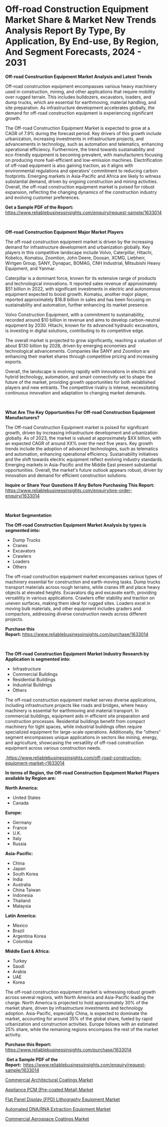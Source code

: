 <p><h1>Off-road Construction Equipment Market Share & Market New Trends Analysis Report By Type, By Application, By End-use, By Region, And Segment Forecasts, 2024 - 2031</h1></p><p><strong>Off-road Construction Equipment Market Analysis and Latest Trends</strong></p>
<p><p>Off-road construction equipment encompasses various heavy machinery used in construction, mining, and other applications that require mobility over rugged terrain. This includes bulldozers, excavators, loaders, and dump trucks, which are essential for earthmoving, material handling, and site preparation. As infrastructure development accelerates globally, the demand for off-road construction equipment is experiencing significant growth.</p><p>The Off-road Construction Equipment Market is expected to grow at a CAGR of 7.9% during the forecast period. Key drivers of this growth include urbanization, increasing investments in infrastructure projects, and advancements in technology, such as automation and telematics, enhancing operational efficiency. Furthermore, the trend towards sustainability and eco-friendly equipment is becoming prevalent, with manufacturers focusing on producing more fuel-efficient and low-emission machines. Electrification of off-road equipment is also gaining traction, as it aligns with environmental regulations and operators’ commitment to reducing carbon footprints. Emerging markets in Asia-Pacific and Africa are likely to witness substantial demand, driven by ongoing construction and mining activities. Overall, the off-road construction equipment market is poised for robust expansion, reflecting the changing dynamics of the construction industry and evolving customer preferences.</p></p>
<p><strong>Get a Sample PDF of the Report:&nbsp;</strong> <a href="https://www.reliablebusinessinsights.com/enquiry/request-sample/1633014?utm_campaign=84&utm_medium=2&utm_source=Github&utm_content=ia&utm_term=27102024&utm_id=off-road-construction-equipment">https://www.reliablebusinessinsights.com/enquiry/request-sample/1633014</a></p>
<p>&nbsp;</p>
<p><strong>Off-road Construction Equipment Major Market Players</strong></p>
<p><p>The off-road construction equipment market is driven by the increasing demand for infrastructure development and urbanization globally. Key players in this competitive landscape include Volvo, Caterpillar, Hitachi, Kobelco, Komatsu, Zoomlion, John Deere, Doosan, XCMG, Liebherr, Wirtgen Group, SANY, Dynapac, BOMAG, CNH Industrial, Mitsubishi Heavy Equipment, and Yanmar.</p><p>Caterpillar is a dominant force, known for its extensive range of products and technological innovations. It reported sales revenue of approximately $51 billion in 2022, with significant investments in electric and autonomous equipment expected to boost growth. Komatsu, another major player, reported approximately $18.8 billion in sales and has been focusing on sustainability and automation, further enhancing its market presence.</p><p>Volvo Construction Equipment, with a commitment to sustainability, recorded around $10 billion in revenue and aims to develop carbon-neutral equipment by 2030. Hitachi, known for its advanced hydraulic excavators, is investing in digital solutions, contributing to its competitive edge.</p><p>The overall market is projected to grow significantly, reaching a valuation of about $130 billion by 2028, driven by emerging economies and technological advancements. Companies like SANY and Zoomlion are enhancing their market shares through competitive pricing and increasing exports.</p><p>Overall, the landscape is evolving rapidly with innovations in electric and hybrid technology, automation, and smart connectivity set to shape the future of the market, providing growth opportunities for both established players and new entrants. The competitive rivalry is intense, necessitating continuous innovation and adaptation to changing market demands.</p></p>
<p>&nbsp;</p>
<p><strong>What Are The Key Opportunities For Off-road Construction Equipment Manufacturers?</strong></p>
<p><p>The Off-road Construction Equipment market is poised for significant growth, driven by increasing infrastructure development and urbanization globally. As of 2023, the market is valued at approximately $XX billion, with an expected CAGR of around XX% over the next five years. Key growth trends include the adoption of advanced technologies, such as telematics and automation, enhancing operational efficiency. Sustainability initiatives and the shift towards electric equipment reflect evolving industry standards. Emerging markets in Asia-Pacific and the Middle East present substantial opportunities. Overall, the market's future outlook appears robust, driven by innovation and demand for efficient construction solutions.</p></p>
<p><strong>Inquire or Share Your Questions If Any Before Purchasing This Report:</strong> <a href="https://www.reliablebusinessinsights.com/enquiry/pre-order-enquiry/1633014?utm_campaign=84&utm_medium=2&utm_source=Github&utm_content=ia&utm_term=27102024&utm_id=off-road-construction-equipment">https://www.reliablebusinessinsights.com/enquiry/pre-order-enquiry/1633014</a></p>
<p>&nbsp;</p>
<p><strong>Market Segmentation</strong></p>
<p><strong>The Off-road Construction Equipment Market Analysis by types is segmented into:</strong></p>
<p><ul><li>Dump Trucks</li><li>Cranes</li><li>Excavators</li><li>Crawlers</li><li>Loaders</li><li>Others</li></ul></p>
<p><p>The off-road construction equipment market encompasses various types of machinery essential for construction and earth-moving tasks. Dump trucks transport materials across rough terrains, while cranes lift and place heavy objects at elevated heights. Excavators dig and excavate earth, providing versatility in various applications. Crawlers offer stability and traction on uneven surfaces, making them ideal for rugged sites. Loaders excel in moving bulk materials, and other equipment includes graders and compactors, addressing diverse construction needs across different projects.</p></p>
<p><strong>Purchase this Report:&nbsp;</strong><a href="https://www.reliablebusinessinsights.com/purchase/1633014?utm_campaign=84&utm_medium=2&utm_source=Github&utm_content=ia&utm_term=27102024&utm_id=off-road-construction-equipment">https://www.reliablebusinessinsights.com/purchase/1633014</a></p>
<p>&nbsp;</p>
<p><strong>The Off-road Construction Equipment Market Industry Research by Application is segmented into:</strong></p>
<p><ul><li>Infrastructure</li><li>Commercial Buildings</li><li>Residential Buildings</li><li>Industrial Buildings</li><li>Others</li></ul></p>
<p><p>The off-road construction equipment market serves diverse applications, including infrastructure projects like roads and bridges, where heavy machinery is essential for earthmoving and material transport. In commercial buildings, equipment aids in efficient site preparation and construction processes. Residential buildings benefit from compact machinery for tight spaces, while industrial buildings often require specialized equipment for large-scale operations. Additionally, the "others" segment encompasses unique applications in sectors like mining, energy, and agriculture, showcasing the versatility of off-road construction equipment across various construction needs.</p></p>
<p><a href="https://www.reliablebusinessinsights.com/off-road-construction-equipment-market-r1633014?utm_campaign=84&utm_medium=2&utm_source=Github&utm_content=ia&utm_term=27102024&utm_id=off-road-construction-equipment">&nbsp;https://www.reliablebusinessinsights.com/off-road-construction-equipment-market-r1633014</a></p>
<p><strong>In terms of Region, the Off-road Construction Equipment Market Players available by Region are:</strong></p>
<p>
    <p> <strong> North America: </strong>
        <ul>
            <li>United States</li>
            <li>Canada</li>
        </ul>
        </p> 
    <p> <strong> Europe: </strong>
        <ul>
            <li>Germany</li>
            <li>France</li>
            <li>U.K.</li>
            <li>Italy</li>
            <li>Russia</li>
        </ul>
        </p> 
    <p> <strong> Asia-Pacific: </strong>
        <ul>
            <li>China</li>
            <li>Japan</li>
            <li>South Korea</li>
            <li>India</li>
            <li>Australia</li>
            <li>China Taiwan</li>
            <li>Indonesia</li>
            <li>Thailand</li>
            <li>Malaysia</li>
        </ul>
        </p> 
    <p> <strong> Latin America: </strong>
        <ul>
            <li>Mexico</li>
            <li>Brazil</li>
            <li>Argentina Korea</li>
            <li>Colombia</li>
        </ul>
        </p> 
    <p> <strong> Middle East & Africa: </strong>
        <ul>
            <li>Turkey</li>
            <li>Saudi</li>
            <li>Arabia</li>
            <li>UAE</li>
            <li>Korea</li>
        </ul>
    </p>
    </p>
<p><p>The off-road construction equipment market is witnessing robust growth across several regions, with North America and Asia-Pacific leading the charge. North America is projected to hold approximately 30% of the market share, driven by infrastructure investments and technology adoption. Asia-Pacific, especially China, is expected to dominate the market, accounting for around 35% of the global share, fueled by rapid urbanization and construction activities. Europe follows with an estimated 25% share, while the remaining regions encompass the rest of the market activity.</p></p>
<p><strong>Purchase this Report: </strong><a href="https://www.reliablebusinessinsights.com/purchase/1633014?utm_campaign=84&utm_medium=2&utm_source=Github&utm_content=ia&utm_term=27102024&utm_id=off-road-construction-equipment">https://www.reliablebusinessinsights.com/purchase/1633014</a></p>
<p>&nbsp;<strong>Get a Sample PDF of the Report:&nbsp;&nbsp;</strong><a href="https://www.reliablebusinessinsights.com/enquiry/request-sample/1633014?utm_campaign=84&utm_medium=2&utm_source=Github&utm_content=ia&utm_term=27102024&utm_id=off-road-construction-equipment">https://www.reliablebusinessinsights.com/enquiry/request-sample/1633014</a></p>
<p><strong></strong></p>
<p><p><a href="https://github.com/MegiDuro586/Market-Research-Report-List-1/blob/main/commercial-architectural-coatings-market.md?utm_campaign=84&utm_medium=2&utm_source=Github&utm_content=ia&utm_term=27102024&utm_id=off-road-construction-equipment">Commercial Architectural Coatings Market</a></p><p><a href="https://www.linkedin.com/pulse/appliance-pcm-pre-coated-metal-market-revolution-2024-p3dpe?trk=public_post_embed_feed-article-content&utm_campaign=84&utm_medium=2&utm_source=Github&utm_content=ia&utm_term=27102024&utm_id=off-road-construction-equipment">Appliance PCM (Pre-coated Metal) Market</a></p><p><a href="https://issuu.com/reportprime-2/docs/flat-panel-display-fpd-lithography-_938acb23e217e0?utm_campaign=84&utm_medium=2&utm_source=Github&utm_content=ia&utm_term=27102024&utm_id=off-road-construction-equipment">Flat Panel Display (FPD) Lithography Equipment Market</a></p><p><a href="https://issuu.com/reportprime-2/docs/automated-dnarna-extraction-equipme_8461290d11b644?utm_campaign=84&utm_medium=2&utm_source=Github&utm_content=ia&utm_term=27102024&utm_id=off-road-construction-equipment">Automated DNA/RNA Extraction Equipment Market</a></p><p><a href="https://github.com/HaroldWalker405/Market-Research-Report-List-1/blob/main/commercial-aerospace-coatings-market.md?utm_campaign=84&utm_medium=2&utm_source=Github&utm_content=ia&utm_term=27102024&utm_id=off-road-construction-equipment">Commercial Aerospace Coatings Market</a></p></p>